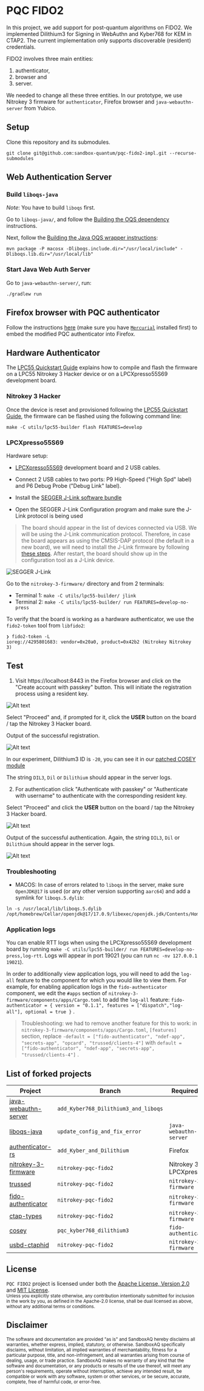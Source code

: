 # PQC FIDO2
In this project, we add support for post-quantum algorithms on FIDO2. We implemented Dilithium3 for Signing in WebAuthn and Kyber768 for KEM in CTAP2. The current implementation only supports discoverable (resident) credentials.

FIDO2 involves three main entities:

1. authenticator,
2. browser and
3. server.

We needed to change all these three entities. In our prototype, we use Nitrokey 3 firmware for `authenticator`, Firefox browser and `java-webauthn-server` from Yubico.

## Setup

Clone this repository and its submodules.

```
git clone git@github.com:sandbox-quantum/pqc-fido2-impl.git --recurse-submodules
```

## Web Authentication Server

### Build `liboqs-java`

*Note*: You have to build `liboqs` first.

Go to `liboqs-java/`, and follow the [Building the OQS dependency](https://github.com/sandbox-quantum/liboqs-java_fork#building-the-oqs-dependency) instructions.

Next, follow the [Building the Java OQS wrapper instructions](https://github.com/sandbox-quantum/liboqs-java_fork#building-the-java-oqs-wrapper):

```
mvn package -P macosx -Dliboqs.include.dir="/usr/local/include" -Dliboqs.lib.dir="/usr/local/lib"
```

### Start Java Web Auth Server

Go to `java-webauthn-server/`, run:

```
./gradlew run
```

## Firefox browser with PQC authenticator

Follow the instructions [here](docs/firefox.md) (make sure you have [`Mercurial`](https://pypi.org/project/mercurial/) installed first) to embed the modified PQC authenticator into Firefox.


## Hardware Authenticator

The [LPC55 Quickstart Guide](https://github.com/Nitrokey/nitrokey-3-firmware/blob/main/docs/lpc55-quickstart.md) explains how to compile and flash the firmware on a LPC55 Nitrokey 3 Hacker device or on a LPCXpresso55S69 development board.

### Nitrokey 3 Hacker

Once the device is reset and provisioned following the [LPC55 Quickstart Guide](https://github.com/Nitrokey/nitrokey-3-firmware/blob/main/docs/lpc55-quickstart.md), the firmware can be flashed using the following command line:

```console
make -C utils/lpc55-builder flash FEATURES=develop
```

### LPCXpresso55S69

Hardware setup:

- [LPCXpresso55S69](https://www.nxp.com/design/software/development-software/mcuxpresso-software-and-tools-/lpcxpresso-boards/lpcxpresso55s69-development-board:LPC55S69-EVK) development board and 2 USB cables.

- Connect 2 USB cables to two ports: P9 High-Speed ("High Spd" label) and P6 Debug Probe ("Debug Link" label).

- Install the [SEGGER J-Link software bundle](https://www.segger.com/downloads/jlink/#J-LinkSoftwareAndDocumentationPack)

- Open the SEGGER J-Link Configuration program and make sure the J-Link protocol is being used
>  The board should appear in the list of devices connected via USB. We will be using the J-Link communication protocol. Therefore, in case the board appears as using the CMSIS-DAP protocol (the default in a new board), we will need to install the J-Link firmware by following [these steps](https://www.segger.com/products/debug-probes/j-link/models/other-j-links/lpc-link-2/). After restart, the board should show up in the configuration tool as a J-Link device. 

![SEGGER J-Link](images/jlink.png)

Go to the `nitrokey-3-firmware/` directory and from 2 terminals:

- Terminal 1: `make -C utils/lpc55-builder/ jlink`
- Terminal 2: `make -C utils/lpc55-builder/ run FEATURES=develop-no-press`

To verify that the board is working as a hardware authenticator, we use the `fido2-token` tool from `libfido2`:

```
❯ fido2-token -L
ioreg://4295801683: vendor=0x20a0, product=0x42b2 (Nitrokey Nitrokey 3)
```


## Test

1. Visit https://localhost:8443 in the Firefox browser and click on the "Create account with passkey" button. This will initiate the registration process using a resident key.

![Alt text](images/create_account.png)

Select "Proceed" and, if prompted for it, click the **USER** button on the board / tap the Nitrokey 3 Hacker board.

Output of the successful registration.

![Alt text](images/create_account_success_di3.png)

In our experiment, Dilithium3 ID is `-20`, you can see it in our [patched COSEY module](https://github.com/sandbox-quantum/cosey_fork/blob/pqc_kyber768_dilithium3/src/lib.rs#L76)

The string `DIL3`, `Dil` or `Dilithium` should appear in the server logs.


2. For authentication click "Authenticate with passkey" or "Authenticate with username" to authenticate with the corresponding resident key.

Select "Proceed" and click the **USER** button on the board  / tap the Nitrokey 3 Hacker board.

![Alt text](images/auth.png)

Output of the successful authentication. Again, the string `DIL3`, `Dil` or `Dilithium` should appear in the server logs.

![Alt text](images/auth_success.png)

### Troubleshooting

* MACOS:  In case of errors related to `liboqs` in the server, make sure `OpenJDK@17` is used (or any other version supporting `aarc64`) and add a symlink for `liboqs.5.dylib`:  

```console
ln -s /usr/local/lib/liboqs.5.dylib /opt/homebrew/Cellar/openjdk@17/17.0.9/libexec/openjdk.jdk/Contents/Home/lib/server/liboqs.5.dylib
```

### Application logs
You can enable RTT logs when using the LPCXpresso55S69 development board by running `make -C utils/lpc55-builder/ run FEATURES=develop-no-press,log-rtt`. Logs will appear in port 19021 (you can run `nc -nv 127.0.0.1 19021`).


In order to additionally view application logs, you will need to add the `log-all` feature to the component for which you would like to view them. For example, for enabling application logs in the `fido-authenticator` component, we edit the `#apps` section of `nitrokey-3-firmware/components/apps/Cargo.toml` to add the `log-all` feature:
`fido-authenticator = { version = "0.1.1", features = ["dispatch","log-all"], optional = true }` .


> Troubleshooting: we had to remove another feature for this to work: in `nitrokey-3-firmware/components/apps/Cargo.toml`, `[features]` section, replace `-default = ["fido-authenticator", "ndef-app", "secrets-app", "opcard", "trussed/clients-4"]` with `default = ["fido-authenticator", "ndef-app", "secrets-app", "trussed/clients-4"]` .


## List of forked projects

| Project | Branch | Required by |
| ------- | ------ |---------|
| [java-webauthn-server](https://github.com/sandbox-quantum/java-webauthn-server_fork) | `add_Kyber768_Dilithium3_and_liboqs` | |
| [liboqs-java](https://github.com/sandbox-quantum/liboqs-java_fork) | `update_config_and_fix_error` | `java-webauthn-server` |
| [authenticator-rs](https://github.com/sandbox-quantum/authenticator-rs_fork) | `add_Kyber_and_Dilithium` | Firefox |
| [nitrokey-3-firmware](https://github.com/sandbox-quantum/nitrokey-3-firmware_fork) | `nitrokey-pqc-fido2` | Nitrokey 3 / LPCXpresso |
| [trussed](https://github.com/sandbox-quantum/trussed_fork) | `nitrokey-pqc-fido2` | `nitrokey-3-firmware` |
| [fido-authenticator](https://github.com/sandbox-quantum/fido-authenticator_fork) | `nitrokey-pqc-fido2` | `nitrokey-3-firmware` |
| [ctap-types](https://github.com/sandbox-quantum/ctap-types_fork) | `nitrokey-pqc-fido2` | `nitrokey-3-firmware`|
| [cosey](https://github.com/sandbox-quantum/cosey_fork) | `pqc_kyber768_dilithium3` | `fido-authenticator` |
| [usbd-ctaphid](https://github.com/sandbox-quantum/usbd-ctaphid_fork) | `nitrokey-pqc-fido2` | `nitrokey-3-firmware` |


## License

`PQC FIDO2` project is licensed under both the [Apache License, Version 2.0](LICENSE-APACHE) and [MIT License](LICENSE-MIT).
<br>
<sub>Unless you explicitly state otherwise, any contribution intentionally submitted for inclusion in the work by you, as defined in the Apache-2.0 license, shall be dual licensed as above, without any additional terms or conditions.</sub>


## Disclaimer
<sup>
The software and documentation are provided "as is" and SandboxAQ hereby disclaims all warranties, whether express, implied, statutory, or otherwise. SandboxAQ specifically disclaims, without limitation, all implied warranties of merchantability, fitness for a particular purpose, title, and non-infringement, and all warranties arising from course of dealing, usage, or trade practice. SandboxAQ makes no warranty of any kind that the software and documentation, or any products or results of the use thereof, will meet any person's requirements, operate without interruption, achieve any intended result, be compatible or work with any software, system or other services, or be secure, accurate, complete, free of harmful code, or error-free.
</sup>
